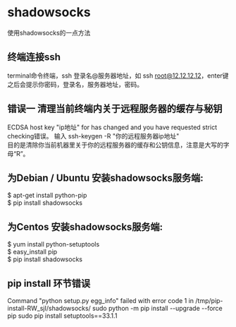 # shadowsocks
使用shadowsocks的一点方法
## 终端连接ssh
terminal命令终端，ssh 登录名@服务器地址，如 ssh root@12.12.12.12，enter键之后会提示你密码，登录名，服务器地址，密码。
## 错误一 清理当前终端内关于远程服务器的缓存与秘钥
ECDSA host key "ip地址" for has changed and you have requested strict checking错误。
输入 ssh-keygen -R "你的远程服务器ip地址"    
目的是清除你当前机器里关于你的远程服务器的缓存和公钥信息，注意是大写的字母“R”。  
## 为Debian / Ubuntu 安装shadowsocks服务端:  
$ apt-get install python-pip  
$ pip install shadowsocks
## 为Centos 安装shadowsocks服务端:
$ yum install python-setuptools  
$ easy_install pip  
$ pip install shadowsocks
## pip install 环节错误  
Command "python setup.py egg_info" failed with error code 1 in /tmp/pip-install-RW_sjI/shadowsocks/
sudo python -m pip install --upgrade --force pip 
sudo pip install setuptools==33.1.1

